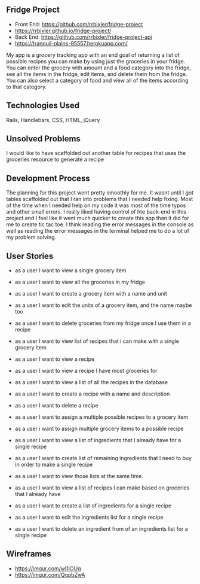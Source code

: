 
 ## Fridge Project
 - Front End: https://github.com/rrbixler/fridge-project
 - https://rrbixler.github.io/fridge-project/
 - Back End: https://github.com/rrbixler/fridge-project-api
 - https://tranquil-plains-95557.herokuapp.com/

 My app is a grocery tracking app with an end goal of returning a list of possible recipes you can make by using
 just the groceries in your fridge.  You can enter the grocery with amount and a food category into the fridge, see all the items in the fridge, edit items, and delete them from the fridge.  You can also select a category of food and view all of the items according to that category.

 ## Technologies Used
 Rails, Handlebars, CSS, HTML, jQuery

 ## Unsolved Problems
 I would like to have scaffolded out another table for recipes that uses the groceries resource to generate a recipe

 ## Development Process
The planning for this project went pretty smoothly for me.  It wasnt until I got tables scaffolded out that I ran into problems that I needed help fixing.  Most of the time when I needed help on my code it was most of the time typos and other small errors.  I really liked having control of hte back-end in this project and I feel like it went much quicker to create this app than it did for me to create tic tac toe.  I think reading the error messages in the console as well as reading the error messages in the terminal helped me to do a lot of my problem solving.

 ## User Stories
  - as a user I want to view a single grocery item
  - as a user I want to view all the groceries in my fridge
  - as a user I want to create a grocery item with a name and unit
  - as a user I want to edit the units of a grocery item, and the name maybe too
  - as a user I want to delete groceries from my fridge once I use them in a recipe
  - as a user I want to view list of recipes that i can make with a single grocery item

  - as a user I want to view a recipe
  - as a user I want to view a recipe I have most groceries for
  - as a user I want to view a list of all the recipes in the database
  - as a user I want to create a recipe with a name and description
  - as a user I want to delete a recipe
  - as a user I want to assign a multiple possible recipes to a grocery item
  - as a user i want to assign multiple grocery items to a possible recipe

  - as a user I want to view a list of ingredients that I already have for a single recipe
  - as a user I want to create list of remaining ingredients that I need to buy in order to make a single recipe
  - as a user I want to view those lists at the same time.
  - as a user I want to view a list of recipes I can make based on groceries that I already have
  - as a user I want to create a list of ingredients for a single recipe
  - as a user I want to edit the ingredients list for a single recipe
  - as a user I want to delete an ingredient from of an ingredients list for a single recipe

## Wireframes
- https://imgur.com/wl1IOUq
- https://imgur.com/QqpbZwA
